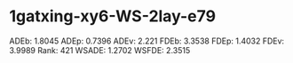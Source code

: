# 1gatxing-xy6-WS-2lay-e79

ADEb: 1.8045
ADEp: 0.7396
ADEv: 2.221
FDEb: 3.3538
FDEp: 1.4032
FDEv: 3.9989
Rank: 421
WSADE: 1.2702
WSFDE: 2.3515